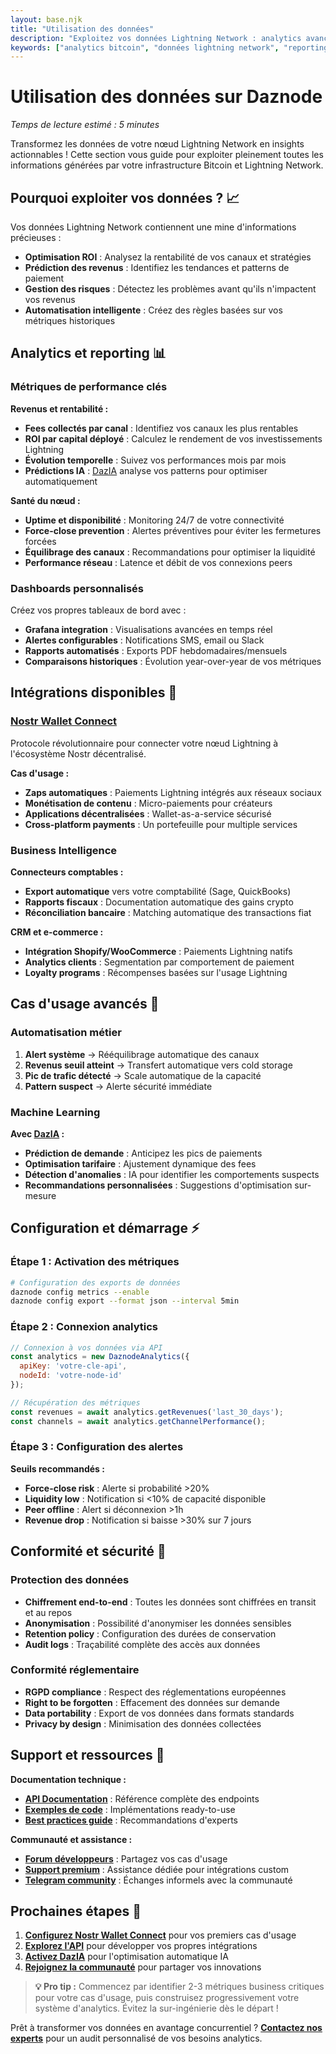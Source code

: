 ```yaml
---
layout: base.njk
title: "Utilisation des données"
description: "Exploitez vos données Lightning Network : analytics avancées, reporting ROI, métriques performance et tableaux de bord personnalisés."
keywords: ["analytics bitcoin", "données lightning network", "reporting crypto", "métriques blockchain", "dashboard bitcoin"]
---
```


# Utilisation des données sur Daznode

*Temps de lecture estimé : 5 minutes*

Transformez les données de votre nœud Lightning Network en insights actionnables ! Cette section vous guide pour exploiter pleinement toutes les informations générées par votre infrastructure Bitcoin et Lightning Network.

## Pourquoi exploiter vos données ? 📈

Vos données Lightning Network contiennent une mine d'informations précieuses :
- **Optimisation ROI** : Analysez la rentabilité de vos canaux et stratégies
- **Prédiction des revenus** : Identifiez les tendances et patterns de paiement
- **Gestion des risques** : Détectez les problèmes avant qu'ils n'impactent vos revenus
- **Automatisation intelligente** : Créez des règles basées sur vos métriques historiques

## Analytics et reporting 📊

### Métriques de performance clés
**Revenus et rentabilité :**
- **Fees collectés par canal** : Identifiez vos canaux les plus rentables
- **ROI par capital déployé** : Calculez le rendement de vos investissements Lightning
- **Évolution temporelle** : Suivez vos performances mois par mois
- **Prédictions IA** : [DazIA](/solutions/dazia/) analyse vos patterns pour optimiser automatiquement

**Santé du nœud :**
- **Uptime et disponibilité** : Monitoring 24/7 de votre connectivité
- **Force-close prevention** : Alertes préventives pour éviter les fermetures forcées
- **Équilibrage des canaux** : Recommandations pour optimiser la liquidité
- **Performance réseau** : Latence et débit de vos connexions peers

### Dashboards personnalisés
Créez vos propres tableaux de bord avec :
- **Grafana integration** : Visualisations avancées en temps réel
- **Alertes configurables** : Notifications SMS, email ou Slack
- **Rapports automatisés** : Exports PDF hebdomadaires/mensuels
- **Comparaisons historiques** : Évolution year-over-year de vos métriques

## Intégrations disponibles 🔌

### [Nostr Wallet Connect](/use-data/nostr-wallet-connect/)
Protocole révolutionnaire pour connecter votre nœud Lightning à l'écosystème Nostr décentralisé.

**Cas d'usage :**
- **Zaps automatiques** : Paiements Lightning intégrés aux réseaux sociaux
- **Monétisation de contenu** : Micro-paiements pour créateurs
- **Applications décentralisées** : Wallet-as-a-service sécurisé
- **Cross-platform payments** : Un portefeuille pour multiple services

### Business Intelligence
**Connecteurs comptables :**
- **Export automatique** vers votre comptabilité (Sage, QuickBooks)
- **Rapports fiscaux** : Documentation automatique des gains crypto
- **Réconciliation bancaire** : Matching automatique des transactions fiat

**CRM et e-commerce :**
- **Intégration Shopify/WooCommerce** : Paiements Lightning natifs
- **Analytics clients** : Segmentation par comportement de paiement
- **Loyalty programs** : Récompenses basées sur l'usage Lightning

## Cas d'usage avancés 💼

### Automatisation métier
1. **Alert système** → Rééquilibrage automatique des canaux
2. **Revenus seuil atteint** → Transfert automatique vers cold storage  
3. **Pic de trafic détecté** → Scale automatique de la capacité
4. **Pattern suspect** → Alerte sécurité immédiate

### Machine Learning
**Avec [DazIA](/solutions/dazia/) :**
- **Prédiction de demande** : Anticipez les pics de paiements
- **Optimisation tarifaire** : Ajustement dynamique des fees
- **Détection d'anomalies** : IA pour identifier les comportements suspects
- **Recommandations personnalisées** : Suggestions d'optimisation sur-mesure

## Configuration et démarrage ⚡

### Étape 1 : Activation des métriques
```bash
# Configuration des exports de données
daznode config metrics --enable
daznode config export --format json --interval 5min
```

### Étape 2 : Connexion analytics
```javascript
// Connexion à vos données via API
const analytics = new DaznodeAnalytics({
  apiKey: 'votre-cle-api',
  nodeId: 'votre-node-id'
});

// Récupération des métriques
const revenues = await analytics.getRevenues('last_30_days');
const channels = await analytics.getChannelPerformance();
```

### Étape 3 : Configuration des alertes
**Seuils recommandés :**
- **Force-close risk** : Alerte si probabilité >20%
- **Liquidity low** : Notification si <10% de capacité disponible
- **Peer offline** : Alert si déconnexion >1h
- **Revenue drop** : Notification si baisse >30% sur 7 jours

## Conformité et sécurité 🔐

### Protection des données
- **Chiffrement end-to-end** : Toutes les données sont chiffrées en transit et au repos
- **Anonymisation** : Possibilité d'anonymiser les données sensibles
- **Retention policy** : Configuration des durées de conservation
- **Audit logs** : Traçabilité complète des accès aux données

### Conformité réglementaire
- **RGPD compliance** : Respect des réglementations européennes  
- **Right to be forgotten** : Effacement des données sur demande
- **Data portability** : Export de vos données dans formats standards
- **Privacy by design** : Minimisation des données collectées

## Support et ressources 💬

**Documentation technique :**
- **[API Documentation](/devs/api/)** : Référence complète des endpoints
- **[Exemples de code](https://github.com/daznode/examples)** : Implémentations ready-to-use
- **[Best practices guide](/guides/best-practices/)** : Recommandations d'experts

**Communauté et assistance :**
- **[Forum développeurs](https://github.com/Token4Good/daznode-docs/discussions)** : Partagez vos cas d'usage
- **[Support premium](https://dazno.de/support)** : Assistance dédiée pour intégrations custom
- **[Telegram community](https://t.me/+_tiT3od1q_Q0MjI0)** : Échanges informels avec la communauté

## Prochaines étapes 🎯

1. **[Configurez Nostr Wallet Connect](/use-data/nostr-wallet-connect/)** pour vos premiers cas d'usage
2. **[Explorez l'API](/devs/api/)** pour développer vos propres intégrations  
3. **[Activez DazIA](/solutions/dazia/)** pour l'optimisation automatique IA
4. **[Rejoignez la communauté](/token4good/)** pour partager vos innovations

> **💡 Pro tip :** Commencez par identifier 2-3 métriques business critiques pour votre cas d'usage, puis construisez progressivement votre système d'analytics. Évitez la sur-ingénierie dès le départ !

Prêt à transformer vos données en avantage concurrentiel ? **[Contactez nos experts](https://dazno.de/contact)** pour un audit personnalisé de vos besoins analytics. 